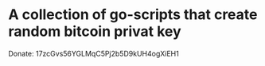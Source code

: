 # A collection of go-scripts that create random bitcoin privat key

Donate: 17zcGvs56YGLMqC5Pj2b5D9kUH4ogXiEH1
